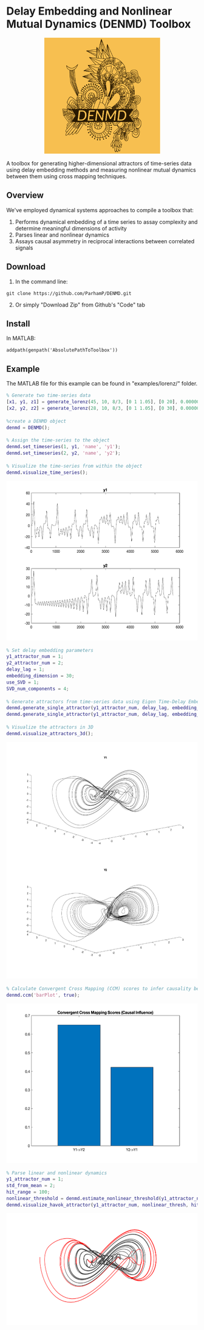 # Delay Embedding and Nonlinear Mutual Dynamics (DENMD) Toolbox

<p align="center">
<img src="https://github.com/ParhamP/DENMD/blob/main/assets/DENMD-logos.jpeg?raw=true" width="305" height="305">
</p>


A toolbox for generating higher-dimensional attractors of time-series data using delay embedding methods and measuring nonlinear mutual dynamics between them using cross mapping techniques.

## Overview

We've employed dynamical systems approaches to compile a toolbox that:
1. Performs dynamical embedding of a time series to assay complexity and determine meaningful dimensions of activity
2. Parses linear and nonlinear dynamics
3. Assays causal asymmetry in reciprocal interactions between correlated signals

## Download

1. In the command line:
```
git clone https://github.com/ParhamP/DENMD.git
```

2. Or simply "Download Zip" from Github's "Code" tab

## Install

In MATLAB:

```
addpath(genpath('AbsolutePathToToolbox'))
```

## Example

The MATLAB file for this example can be found in "examples/lorenz/" folder.

```Matlab
% Generate two time-series data
[x1, y1, z1] = generate_lorenz(45, 10, 8/3, [0 1 1.05], [0 20], 0.000001);
[x2, y2, z2] = generate_lorenz(28, 10, 8/3, [0 1 1.05], [0 30], 0.000001);

%create a DENMD object
denmd = DENMD();

% Assign the time-series to the object
denmd.set_timeseries(1, y1, 'name', 'y1');
denmd.set_timeseries(2, y2, 'name', 'y2');

% Visualize the time-series from within the object
denmd.visualize_time_series();
```
<p align="center">
<img src="assets/vis_time_series_wo_title.png?raw=true" width="560" height="420">
</p>

```Matlab
% Set delay embedding parameters
y1_attractor_num = 1;
y2_attractor_num = 2;
delay_lag = 1;
embedding_dimension = 30;
use_SVD = 1;
SVD_num_components = 4;

% Generate attractors from time-series data using Eigen Time-Delay Embedding
denmd.generate_single_attractor(y1_attractor_num, delay_lag, embedding_dimension, use_SVD, SVD_num_components);
denmd.generate_single_attractor(y1_attractor_num, delay_lag, embedding_dimension, use_SVD, SVD_num_components);

% Visualize the attractors in 3D
denmd.visualize_attractors_3d();
```
<p align="center">
<img src="assets/vis_lorenz_attractors_wo_title.png?raw=true" width="627" height="623">
</p>

```Matlab
% Calculate Convergent Cross Mapping (CCM) scores to infer causality between the two systems
denmd.ccm('barPlot', true);
```
<p align="center">
<img src="assets/ccm_bar_plot.png?raw=true" width="560" height="420">
</p>

```Matlab
% Parse linear and nonlinear dynamics
y1_attractor_num = 1;
std_from_mean = 2;
hit_range = 100;
nonlinear_threshold = denmd.estimate_nonlinear_threshold(y1_attractor_num, std_from_mean);
denmd.visualize_havok_attractor(y1_attractor_num, nonlinear_thresh, hit_range)
```
<p align="center">
<img src="assets/havok.png?raw=true" width="627" height="294">
</p>





